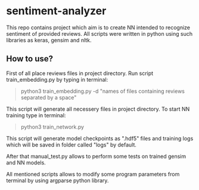 # sentiment-analyzer

This repo contains project which aim is to create NN intended to recognize sentiment of provided reviews. 
All scripts were written in python using such libraries as keras, gensim and nltk.

## How to use?

First of all place reviews files in project directory. Run script train_embedding.py by typing in terminal: 
>python3 train_embedding.py -d "names of files containing reviews separated by a space"

This script will generate all necessery files in project directory. To start NN training type in terminal:
>python3 train_network.py

This script will generate model checkpoints as ".hdf5" files and training logs which will be saved in folder called "logs" by default. 

After that manual_test.py allows to perform some tests on trained gensim and NN models.

All mentioned scripts allows to modify some program parameters from terminal by using argparse python library.

